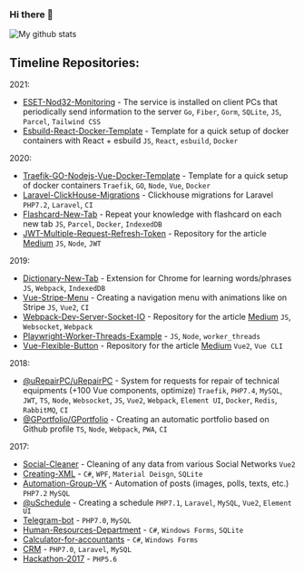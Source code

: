 ### Hi there 👋

![My github stats](https://github-readme-stats.vercel.app/api?username=Alexeykhr&show_icons=true&theme=tokyonight)

## Timeline Repositories:

2021:
- [ESET-Nod32-Monitoring](https://github.com/Alexeykhr/eset-nod32-monitoring) - The service is installed on client PCs that periodically send information to the server `Go`, `Fiber`, `Gorm`, `SQLite`, `JS`, `Parcel`, `Tailwind CSS`
- [Esbuild-React-Docker-Template](https://github.com/Alexeykhr/esbuild-react-docker-template) - Template for a quick setup of docker containers with React + esbuild `JS`, `React`, `esbuild`, `Docker`

2020:
- [Traefik-GO-Nodejs-Vue-Docker-Template](https://github.com/Alexeykhr/traefik-go-nodejs-vue-docker-template) - Template for a quick setup of docker containers `Traefik`, `GO`, `Node`, `Vue`, `Docker`
- [Laravel-ClickHouse-Migrations](https://github.com/Alexeykhr/laravel-clickhouse-migrations) - Clickhouse migrations for Laravel `PHP7.2`, `Laravel`, `CI`
- [Flashcard-New-Tab](https://github.com/Alexeykhr/flashcard-new-tab) - Repeat your knowledge with flashcard on each new tab `JS`, `Parcel`, `Docker`, `IndexedDB`
- [JWT-Multiple-Request-Refresh-Token](https://github.com/Alexeykhr/jwt-multiple-request-refresh-token) - Repository for the article [Medium](https://medium.com/@alexeykhr/jwt-multiple-request-refresh-token-693bb24e3a68) `JS`, `Node`, `JWT`

2019:
- [Dictionary-New-Tab](https://github.com/Alexeykhr/dictionary-new-tab) - Extension for Chrome for learning words/phrases `JS`, `Webpack`, `IndexedDB`
- [Vue-Stripe-Menu](https://github.com/Alexeykhr/vue-stripe-menu) - Creating a navigation menu with animations like on Stripe `JS`, `Vue2`, `CI`
- [Webpack-Dev-Server-Socket-IO](https://github.com/Alexeykhr/webpack-dev-server-socket-io) - Repository for the article [Medium](https://medium.com/@alexeykhr/webpack-dev-server-with-socket-io-c6884cd49c28) `JS`, `Websocket`, `Webpack`
- [Playwright-Worker-Threads-Example](https://github.com/Alexeykhr/playwright-worker-threads-example) - `JS`, `Node`, `worker_threads`
- [Vue-Flexible-Button](https://github.com/Alexeykhr/vue-flexible-button) - Repository for the article [Medium](https://medium.com/@alexeykhr/flexible-button-for-vue-2-71968216c107) `Vue2`, `Vue CLI`

2018:
- [@uRepairPC/uRepairPC](https://github.com/uRepairPC/uRepairPC) - System for requests for repair of technical equipments (+100 Vue components, optimize) `Traefik`, `PHP7.4`, `MySQL`, `JWT`, `TS`, `Node`, `Websocket`, `JS`, `Vue2`, `Webpack`, `Element UI`, `Docker`, `Redis`, `RabbitMQ`, `CI`
- [@GPortfolio/GPortfolio](https://github.com/GPortfolio/GPortfolio) - Creating an automatic portfolio based on Github profile `TS`, `Node`, `Webpack`, `PWA`, `CI`

2017:
- [Social-Cleaner](https://github.com/Alexeykhr/Social-Cleaner) - Cleaning of any data from various Social Networks `Vue2`
- [Creating-XML](https://github.com/Alexeykhr/Creating-XML) - `C#`, `WPF`, `Material Deisgn`, `SQLite`
- [Automation-Group-VK](https://github.com/Alexeykhr/Automation-Group-VK) - Automation of posts (images, polls, texts, etc.) `PHP7.2` `MySQL`
- [@uSchedule](https://github.com/uSchedule) - Creating a schedule `PHP7.1`, `Laravel`, `MySQL`, `Vue2`, `Element UI`
- [Telegram-bot](https://github.com/Alexeykhr/Telegram-bot) - `PHP7.0`, `MySQL`
- [Human-Resources-Department](https://github.com/Alexeykhr/Human-Resources-Department) - `C#`, `Windows Forms`, `SQLite`
- [Calculator-for-accountants](https://github.com/Alexeykhr/Calculator-for-accountants) - `C#`, `Windows Forms`
- [CRM](https://github.com/Alexeykhr/crm) - `PHP7.0`, `Laravel`, `MySQL`
- [Hackathon-2017](https://github.com/Alexeykhr/Hackathon-2017) - `PHP5.6`
